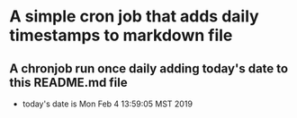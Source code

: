 A simple cron job that adds daily timestamps to markdown file
============================================================
## A chronjob run once daily adding today's date to this README.md file
* today's date is Mon Feb  4 13:59:05 MST 2019
